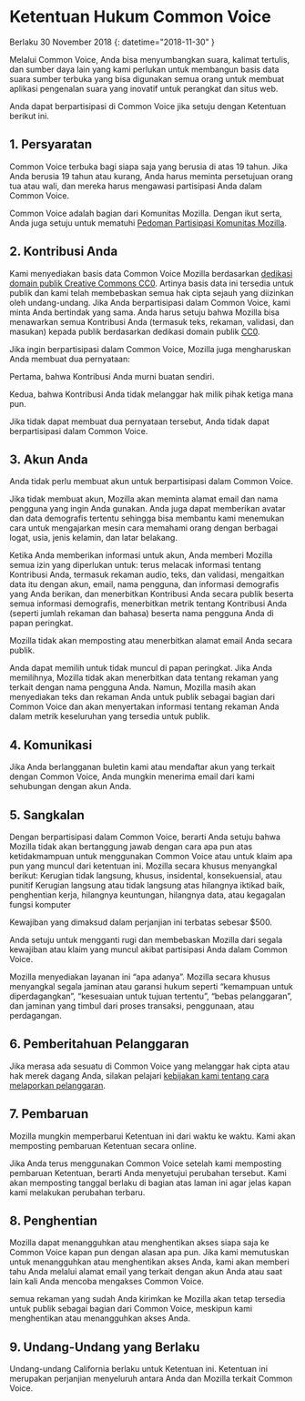 # Ketentuan Hukum Common Voice

Berlaku 30 November 2018 {: datetime="2018-11-30" }

Melalui Common Voice, Anda bisa menyumbangkan suara, kalimat tertulis, dan sumber daya lain yang kami perlukan untuk membangun basis data suara sumber terbuka yang bisa digunakan semua orang untuk membuat aplikasi pengenalan suara yang inovatif untuk perangkat dan situs web.

Anda dapat berpartisipasi di Common Voice jika setuju dengan Ketentuan berikut ini.

## 1. Persyaratan
Common Voice terbuka bagi siapa saja yang berusia di atas 19 tahun. Jika Anda berusia 19 tahun atau kurang, Anda harus meminta persetujuan orang tua atau wali, dan mereka harus mengawasi partisipasi Anda dalam Common Voice.

Common Voice adalah bagian dari Komunitas Mozilla. Dengan ikut serta, Anda juga setuju untuk mematuhi [Pedoman Partisipasi Komunitas Mozilla](https://www.mozilla.org/en-US/about/governance/policies/participation/).

## 2. Kontribusi Anda 
Kami menyediakan basis data Common Voice Mozilla berdasarkan [dedikasi domain publik Creative Commons CC0](https://creativecommons.org/publicdomain/zero/1.0/). Artinya basis data ini tersedia untuk publik dan kami telah membebaskan semua hak cipta sejauh yang diizinkan oleh undang-undang. Jika Anda berpartisipasi dalam Common Voice, kami minta Anda bertindak yang sama. Anda harus setuju bahwa Mozilla bisa menawarkan semua Kontribusi Anda (termasuk teks, rekaman, validasi, dan masukan) kepada publik berdasarkan dedikasi domain publik [CC0](https://creativecommons.org/publicdomain/zero/1.0/).

Jika ingin berpartisipasi dalam Common Voice, Mozilla juga mengharuskan Anda membuat dua pernyataan:

Pertama, bahwa Kontribusi Anda murni buatan sendiri.

Kedua, bahwa Kontribusi Anda tidak melanggar hak milik pihak ketiga mana pun. 

Jika tidak dapat membuat dua pernyataan tersebut, Anda tidak dapat berpartisipasi dalam Common Voice. 

## 3. Akun Anda
Anda tidak perlu membuat akun untuk berpartisipasi dalam Common Voice. 

Jika tidak membuat akun, Mozilla akan meminta alamat email dan nama pengguna yang ingin Anda gunakan. Anda juga dapat memberikan avatar dan data demografis tertentu sehingga bisa membantu kami menemukan cara untuk mengajarkan mesin cara memahami orang dengan berbagai logat, usia, jenis kelamin, dan latar belakang.

Ketika Anda memberikan informasi untuk akun, Anda memberi Mozilla semua izin yang diperlukan untuk: 
terus melacak informasi tentang Kontribusi Anda, termasuk rekaman audio, teks, dan validasi, 
mengaitkan data itu dengan akun, email, nama pengguna, dan informasi demografis yang Anda berikan, dan
menerbitkan Kontribusi Anda secara publik beserta semua informasi demografis,
menerbitkan metrik tentang Kontribusi Anda (seperti jumlah rekaman dan bahasa) beserta nama pengguna Anda di papan peringkat.

Mozilla tidak akan memposting atau menerbitkan alamat email Anda secara publik.

Anda dapat memilih untuk tidak muncul di papan peringkat. Jika Anda memilihnya, Mozilla tidak akan menerbitkan data tentang rekaman yang terkait dengan nama pengguna Anda. Namun, Mozilla masih akan menyediakan teks dan rekaman Anda untuk publik sebagai bagian dari Common Voice dan akan menyertakan informasi tentang rekaman Anda dalam metrik keseluruhan yang tersedia untuk publik.

## 4. Komunikasi
Jika Anda berlangganan buletin kami atau mendaftar akun yang terkait dengan Common Voice, Anda mungkin menerima email dari kami sehubungan dengan akun Anda. 

## 5. Sangkalan

Dengan berpartisipasi dalam Common Voice, berarti Anda setuju bahwa Mozilla tidak akan bertanggung jawab dengan cara apa pun atas ketidakmampuan untuk menggunakan Common Voice atau untuk klaim apa pun yang muncul dari ketentuan ini. Mozilla secara khusus menyangkal berikut:
Kerugian tidak langsung, khusus, insidental, konsekuensial, atau punitif
Kerugian langsung atau tidak langsung atas hilangnya iktikad baik, penghentian kerja, hilangnya keuntungan, hilangnya data, atau kegagalan fungsi komputer

Kewajiban yang dimaksud dalam perjanjian ini terbatas sebesar $500.

Anda setuju untuk mengganti rugi dan membebaskan Mozilla dari segala kewajiban atau klaim yang muncul akibat partisipasi Anda dalam Common Voice.

Mozilla menyediakan layanan ini “apa adanya”. Mozilla secara khusus menyangkal segala jaminan atau garansi hukum seperti “kemampuan untuk diperdagangkan”, “kesesuaian untuk tujuan tertentu”, “bebas pelanggaran”, dan jaminan yang timbul dari proses transaksi, penggunaan, atau perdagangan. 

## 6. Pemberitahuan Pelanggaran
Jika merasa ada sesuatu di Common Voice yang melanggar hak cipta atau hak merek dagang Anda, silakan pelajari [kebijakan kami tentang cara melaporkan pelanggaran](https://www.mozilla.org/about/legal/report-infringement/).

## 7. Pembaruan
Mozilla mungkin memperbarui Ketentuan ini dari waktu ke waktu. Kami akan memposting pembaruan Ketentuan secara online. 

Jika Anda terus menggunakan Common Voice setelah kami memposting pembaruan Ketentuan, berarti Anda menyetujui perubahan tersebut. Kami akan memposting tanggal berlaku di bagian atas laman ini agar jelas kapan kami melakukan perubahan terbaru. 

## 8. Penghentian
Mozilla dapat menangguhkan atau menghentikan akses siapa saja ke Common Voice kapan pun dengan alasan apa pun. Jika kami memutuskan untuk menangguhkan atau menghentikan akses Anda, kami akan memberi tahu Anda melalui alamat email yang terkait dengan akun Anda atau saat lain kali Anda mencoba mengakses Common Voice. 

semua rekaman yang sudah Anda kirimkan ke Mozilla akan tetap tersedia untuk publik sebagai bagian dari Common Voice, meskipun kami menghentikan atau menangguhkan akses Anda.

## 9. Undang-Undang yang Berlaku
Undang-undang California berlaku untuk Ketentuan ini. Ketentuan ini merupakan perjanjian menyeluruh antara Anda dan Mozilla terkait Common Voice.
